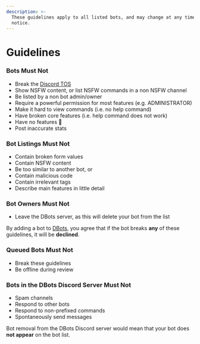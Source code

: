 ```yaml
---
description: >-
  These guidelines apply to all listed bots, and may change at any time, without
  notice.
---
```


# Guidelines

### Bots Must Not

* Break the [Discord TOS](https://discord.com/terms)
* Show NSFW content, or list NSFW commands in a non NSFW channel
* Be listed by a non bot admin/owner
* Require a powerful permission for most features \(e.g. ADMINISTRATOR\)
* Make it hard to view commands \(i.e. no help command\)
* Have broken core features \(i.e. help command does not work\)
* Have no features 🐔
* Post inaccurate stats

### Bot Listings Must Not

* Contain broken form values
* Contain NSFW content
* Be too similar to another bot, or 
* Contain malicious code
* Contain irrelevant tags
* Describe main features in little detail

### Bot Owners Must Not

* Leave the DBots server, as this will delete your bot from the list

By adding a bot to [DBots](/), you agree that if the bot breaks **any** of these guidelines, it will be **declined**.

### Queued Bots Must Not

* Break these guidelines
* Be offline during review

### Bots in the DBots Discord Server Must Not

* Spam channels 
* Respond to other bots
* Respond to non-prefixed commands
* Spontaneously send messages

Bot removal from the DBots Discord server would mean that your bot does **not appear** on the bot list.

